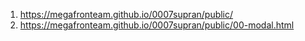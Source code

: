 1. <https://megafronteam.github.io/0007supran/public/>
2. <https://megafronteam.github.io/0007supran/public/00-modal.html>